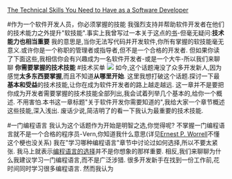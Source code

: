 [The Technical Skills You Need to Have as a Software Developer](https://dzone.com/articles/the-technical-skills-you-need-to-have-as-a-softwar)

#作为一个软件开发人员，你必须掌握的技能
我强烈支持并帮助软件开发者在他们的技术能力之外提升"软技能".事实上我曾写过一本关于这点的[书](http://simpleprogrammer.com/softskills)-但毫无疑问:**技术能力也相当重要**
我的意思是,当你无法写代码并开发软件,你所有掌握的软技能毫无意义.或许你是一个称职的管理者或指导者,但不是一个合格的开发者.
但如果你读了下面这些,我相信你会有兴趣成为一名软件开发者-或是一个大牛-所以我们来聊聊 **你需要掌握的技术技能**
#技术买单
![](https://spzone-simpleprogrammer.netdna-ssl.com/wp-content/uploads/2016/07/Technical-Skills-As-A-Software-Developer-1024x576.png)
如今,这个话题淹没了众多开发新人,因为感觉**太多东西要掌握**,而且不知道**从哪里开始**.
这里我想打破这个话题.探讨一下最**基本和受益**的技术技能,让你在成为软件开发者的路上越走越远.
这一章并不是要把你成为开发者需要掌握的技术技能全部列出,我会试着列举几个基本的,给你一个概述.
不用害怕.本书这一章标题"关于软件开发你需要知道的",我给大家一个章节概述这些技能,深入浅出.
废话少说,简洁明了的看一下我认为最重要的技术技能.

#一门编程语言
我认为这个话题作为开始是明智之选,你觉得呢?
不掌握一门编程语言就不是一个合格的程序员-Vern,你知道我什么意思(详见[Ernest P. Worrell](https://en.wikipedia.org/wiki/Ernest_P._Worrell)不懂这个梗也没关系)
我在"学习哪种编程语言"章节中讨论过如何选择,所以不要太紧张.
我马上就表示[编程语言的选择](https://simpleprogrammer.com/2013/12/02/programming-language-learn/)并不是你想象的那样重要.
相反,我们来聊聊为什么我建议学习一门编程语言,而不是广泛涉猎.
很多开发新手在找到一份工作前,花时间同时学习很多编程语言.
然而我认为